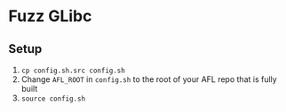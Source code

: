 # Fuzz GLibc
## Setup
1. `cp config.sh.src config.sh`
2. Change `AFL_ROOT` in `config.sh` to the root of your AFL repo that is fully built
3. `source config.sh`